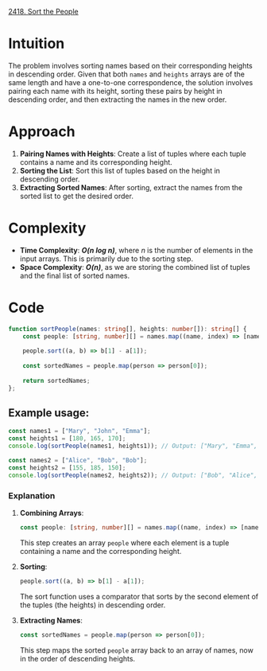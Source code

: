 [2418. Sort the People](https://leetcode.com/problems/sort-the-people/)

# Intuition
The problem involves sorting names based on their corresponding heights in descending order. Given that both `names` and `heights` arrays are of the same length and have a one-to-one correspondence, the solution involves pairing each name with its height, sorting these pairs by height in descending order, and then extracting the names in the new order.

# Approach
1. **Pairing Names with Heights**: Create a list of tuples where each tuple contains a name and its corresponding height.
2. **Sorting the List**: Sort this list of tuples based on the height in descending order.
3. **Extracting Sorted Names**: After sorting, extract the names from the sorted list to get the desired order.

# Complexity
- **Time Complexity**: ***O(n log n)***, where *n* is the number of elements in the input arrays. This is primarily due to the sorting step.
- **Space Complexity**: ***O(n)***, as we are storing the combined list of tuples and the final list of sorted names.

# Code

```typescript
function sortPeople(names: string[], heights: number[]): string[] {
    const people: [string, number][] = names.map((name, index) => [name, heights[index]]);
    
    people.sort((a, b) => b[1] - a[1]);
    
    const sortedNames = people.map(person => person[0]);
    
    return sortedNames;
};

```

## Example usage:

```typescript
const names1 = ["Mary", "John", "Emma"];
const heights1 = [180, 165, 170];
console.log(sortPeople(names1, heights1)); // Output: ["Mary", "Emma", "John"]

const names2 = ["Alice", "Bob", "Bob"];
const heights2 = [155, 185, 150];
console.log(sortPeople(names2, heights2)); // Output: ["Bob", "Alice", "Bob"]
```

### Explanation
1. **Combining Arrays**:
   ```typescript
   const people: [string, number][] = names.map((name, index) => [name, heights[index]]);
   ```
   This step creates an array `people` where each element is a tuple containing a name and the corresponding height.

2. **Sorting**:
   ```typescript
   people.sort((a, b) => b[1] - a[1]);
   ```
   The sort function uses a comparator that sorts by the second element of the tuples (the heights) in descending order.

3. **Extracting Names**:
   ```typescript
   const sortedNames = people.map(person => person[0]);
   ```
   This step maps the sorted `people` array back to an array of names, now in the order of descending heights.
